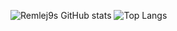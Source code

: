![Remlej9s GitHub stats](https://github-readme-stats.vercel.app/api?username=remlej9&show_icons=true)
![Top Langs](https://github-readme-stats.vercel.app/api/top-langs/?username=remlej9&show_icons=true)
